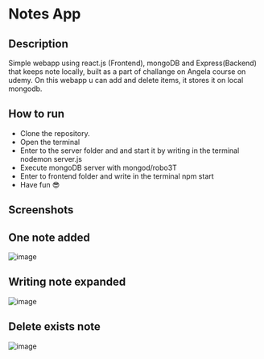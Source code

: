 # Notes App

## Description
Simple webapp using react.js (Frontend), mongoDB and Express(Backend) that keeps note locally, built as a part of challange on Angela course on udemy.
On this webapp u can add and delete items, it stores it on local mongodb. 

## How to run
* Clone the repository.
* Open the terminal
* Enter to the server folder and and start it by writing in the terminal nodemon server.js
* Execute mongoDB server with mongod/robo3T 
* Enter to frontend folder and write in the terminal npm start
* Have fun 😎

## Screenshots
## One note added
![image](https://user-images.githubusercontent.com/44448238/126864840-72a2c63c-c0cb-4c39-b314-ca307393c09f.png)
## Writing note expanded
![image](https://user-images.githubusercontent.com/44448238/126864845-bc52c63d-688a-4f90-b7c3-85bd0b4d03f6.png)
## Delete exists note
![image](https://user-images.githubusercontent.com/44448238/126864847-c2ef93da-2a05-4a30-ad9d-85d5be0113d0.png)
